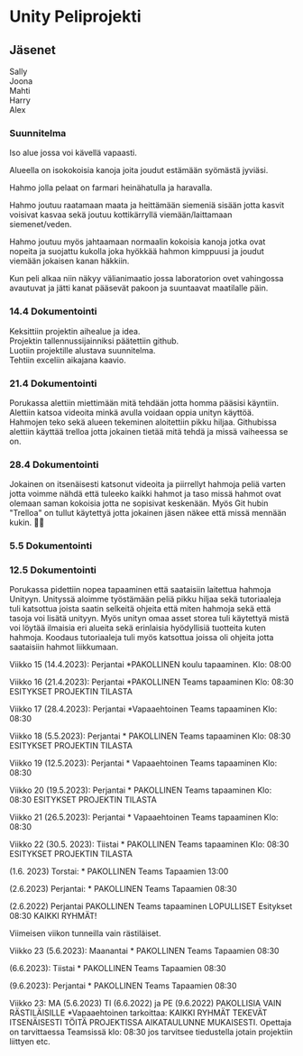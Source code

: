 # Unity Peliprojekti

##  Jäsenet 
Sally<br>Joona<br>Mahti<br>Harry<br>Alex


### Suunnitelma

Iso alue jossa voi kävellä vapaasti. 

Alueella on isokokoisia kanoja joita joudut estämään 
syömästä jyviäsi. 

Hahmo jolla pelaat on farmari heinähatulla ja haravalla. 

Hahmo joutuu raatamaan maata ja heittämään siemeniä sisään 
jotta kasvit voisivat kasvaa sekä joutuu kottikärryllä viemään/laittamaan siemenet/veden. 

Hahmo joutuu myös jahtaamaan normaalin kokoisia kanoja jotka ovat nopeita ja suojattu kukolla 
joka hyökkää hahmon kimppuusi ja joudut viemään jokaisen kanan häkkiin. 

Kun peli alkaa niin näkyy välianimaatio jossa laboratorion ovet vahingossa avautuvat ja jätti kanat 
pääsevät pakoon ja suuntaavat maatilalle päin.  

 

### 14.4 Dokumentointi
Keksittiin projektin aihealue ja idea. <br>
Projektin tallennussijainniksi päätettiin github.<br>
Luotiin projektille alustava suunnitelma.<br>
Tehtiin exceliin aikajana kaavio.<br>

### 21.4 Dokumentointi
Porukassa alettiin miettimään mitä tehdään jotta homma pääsisi käyntiin.
Alettiin katsoa videoita minkä avulla voidaan oppia unityn käyttöä.
Hahmojen teko sekä alueen tekeminen aloitettiin pikku hiljaa.
Githubissa alettiin käyttää trelloa jotta jokainen tietää mitä tehdä ja missä vaiheessa se on.

### 28.4 Dokumentointi
Jokainen on itsenäisesti katsonut videoita ja piirrellyt hahmoja peliä
varten jotta voimme nähdä että tuleeko kaikki hahmot ja taso missä
hahmot ovat olemaan saman kokoisia jotta ne sopisivat keskenään.
Myös Git hubin "Trelloa" on tullut käytettyä jotta jokainen jäsen näkee
että missä mennään kukin. 👍🏿

### 5.5 Dokumentointi

### 12.5 Dokumentointi
Porukassa pidettiin nopea tapaaminen että saataisiin laitettua hahmoja Unityyn.
Unityssä aloimme työstämään peliä pikku hiljaa sekä tutoriaaleja tuli
katsottua joista saatin selkeitä ohjeita että miten hahmoja sekä että tasoja voi lisätä
unityyn. Myös unityn omaa asset storea tuli käytettyä mistä voi löytää ilmaisia eri alueita
sekä erinlaisia hyödyllisiä tuotteita kuten hahmoja. Koodaus tutoriaaleja tuli myös
katsottua joissa oli ohjeita jotta saataisiin hahmot liikkumaan.

Viikko 15 (14.4.2023): Perjantai *PAKOLLINEN koulu tapaaminen. Klo: 08:00

Viikko 16 (21.4.2023): Perjantai *PAKOLLINEN Teams tapaaminen Klo: 08:30 ESITYKSET PROJEKTIN TILASTA

Viikko 17 (28.4.2023): Perjantai *Vapaaehtoinen Teams tapaaminen Klo: 08:30

Viikko 18 (5.5.2023): Perjantai * PAKOLLINEN Teams tapaaminen Klo: 08:30 ESITYKSET PROJEKTIN TILASTA

Viikko 19 (12.5.2023): Perjantai * Vapaaehtoinen Teams tapaaminen Klo: 08:30

Viikko 20 (19.5.2023): Perjantai * PAKOLLINEN Teams tapaaminen Klo: 08:30 ESITYKSET PROJEKTIN TILASTA

Viikko 21 (26.5.2023): Perjantai * Vapaaehtoinen Teams tapaaminen Klo: 08:30

Viikko 22 (30.5. 2023): Tiistai * PAKOLLINEN Teams tapaaminen Klo: 08:30 ESITYKSET PROJEKTIN TILASTA

(1.6. 2023) Torstai: * PAKOLLINEN Teams Tapaamien 13:00

(2.6.2023) Perjantai: * PAKOLLINEN Teams Tapaamien 08:30

(2.6.2022) Perjantai PAKOLLINEN Teams tapaaminen LOPULLISET Esitykset 08:30 KAIKKI RYHMÄT!

Viimeisen viikon tunneilla vain rästiläiset.

Viikko 23 (5.6.2023): Maanantai * PAKOLLINEN Teams Tapaamien 08:30

(6.6.2023): Tiistai * PAKOLLINEN Teams Tapaamien 08:30

(9.6.2023): Perjantai * PAKOLLINEN Teams Tapaamien 08:30

Viikko 23: MA (5.6.2023) TI (6.6.2022) ja PE (9.6.2022) PAKOLLISIA VAIN RÄSTILÄISILLE *Vapaaehtoinen tarkoittaa: KAIKKI RYHMÄT TEKEVÄT ITSENÄISESTI TÖITÄ PROJEKTISSA
AIKATAULUNNE MUKAISESTI. Opettaja on tarvittaessa Teamsissä klo: 08:30 jos tarvitsee tiedustella jotain projektiin liittyen etc.
